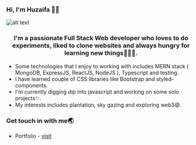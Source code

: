 ### Hi, I'm Huzaifa 👋🏼

![alt text](https://camo.githubusercontent.com/68edeffac0c8090507f4a41552e065f24f83bda15a0c0b4ad4923070b4b8a946/68747470733a2f2f6d656469612d657870312e6c6963646e2e636f6d2f646d732f696d6167652f433444313641514659784c6f476a6e676a2d412f70726f66696c652d646973706c61796261636b67726f756e64696d6167652d736872696e6b5f3335305f313430302f302f313634313831313039313537323f653d3136353437333238303026763d6265746126743d345530666934645245665f3730526e6d71626f61647169586274765f77656661447141516e544b5472736b)

<h3 align="center">I'm a passionate Full Stack Web developer who loves to do experiments, liked to clone websites and always hungry for learning new things👨🏼‍💻.</h3>

* Some technologies that I enjoy to working with includes MERN stack ( MongoDB, ExpressJS, ReactJS, NodeJS ), Typescript and testing.
* I have learned couple of CSS libraries like Bootstrap and styled-components.
* I'm currently digging dip into javascript and working on some solo projects✨.
* My interests includes plantation, sky gazing and exploring web3😄.

### Get touch in with me🌏
* Portfolio - [visit](https://huzaifa-sheikh.netlify.app/)


